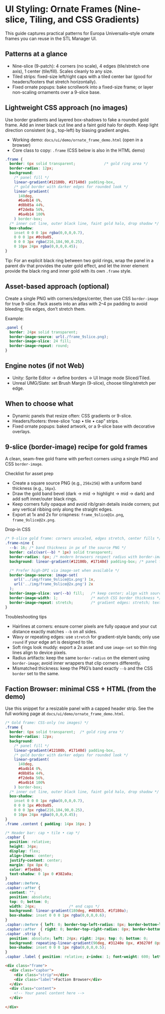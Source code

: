 # UI Styling: Ornate Frames (Nine-slice, Tiling, and CSS Gradients)

This guide captures practical patterns for Europa Universalis–style ornate frames you can reuse in the STL Manager UI.

## Patterns at a glance
- Nine-slice (9-patch): 4 corners (no scale), 4 edges (tile/stretch one axis), 1 center (tile/fill). Scales cleanly to any size.
- Tiled strips: fixed-size left/right caps with a tiled center bar (good for headers/footers that stretch horizontally).
- Fixed ornate popups: bake scrollwork into a fixed-size frame; or layer non-scaling ornaments over a 9-slice base.

## Lightweight CSS approach (no images)
Use border gradients and layered box-shadows to fake a rounded gold frame. Add an inner black cut line and a faint gold halo for depth. Keep light direction consistent (e.g., top-left) by biasing gradient angles.

- Working demo: `docs/ui/demo/ornate_frame_demo.html` (open in a browser)
- Core class to copy: `.frame` (CSS below is also in the HTML demo)

```css
.frame {
  border: 6px solid transparent;             /* gold ring area */
  border-radius: 12px;
  background:
    /* panel fill */
    linear-gradient(#12100b, #17140d) padding-box,
    /* gold border with darker edges for rounded look */
    linear-gradient(
      140deg,
      #6a4b14 0%,
      #d8b85a 44%,
      #f2de8a 56%,
      #6a4b14 100%
    ) border-box;
  /* inner cut line, outer black line, faint gold halo, drop shadow */
  box-shadow:
    inset 0 0 0 1px rgba(0,0,0,0.7),
    0 0 0 1px #0c0a05,
    0 0 0 3px rgba(216,184,90,0.25),
    0 10px 24px rgba(0,0,0,0.45);
}
```

Tip: For an explicit black ring between two gold rings, wrap the panel in a parent div that provides the outer gold effect, and let the inner element provide the black ring and inner gold with its own `.frame` style.

## Asset-based approach (optional)
Create a single PNG with corners/edges/center, then use CSS `border-image` for true 9-slice. Pack assets into an atlas with 2–4 px padding to avoid bleeding; tile edges, don’t stretch them.

Example:
```css
.panel {
  border: 24px solid transparent;
  border-image-source: url(./frame_9slice.png);
  border-image-slice: 24 fill;
  border-image-repeat: round;
}
```

## Engine notes (if not Web)
- Unity: Sprite Editor → define borders → UI Image mode Sliced/Tiled.
- Unreal UMG/Slate: set Brush Margin (9-slice), choose tiling/stretch per edge.

## When to choose what
- Dynamic panels that resize often: CSS gradients or 9-slice.
- Headers/footers: three-slice “cap • tile • cap” strips.
- Fixed ornate popups: baked artwork, or a 9-slice base with decorative overlays.

## 9-slice (border-image) recipe for gold frames

A clean, seam-free gold frame with perfect corners using a single PNG and CSS `border-image`.

Checklist for asset prep
- Create a square source PNG (e.g., `256x256`) with a uniform band thickness (e.g., `16px`).
- Draw the gold band bevel (dark → mid → highlight → mid → dark) and add soft inner/outer black rings.
- Keep corners fully opaque and avoid rib/grain details inside corners; put any vertical ribbing only along the straight edges.
- Export at 1x and 2x for crispness: `frame_9slice@1x.png`, `frame_9slice@2x.png`.

Drop-in CSS
```css
/* 9-slice gold frame: corners unscaled, edges stretch, center fills */
.frame-nine {
  --b: 16; /* band thickness in px of the source PNG */
  border: calc(var(--b) * 1px) solid transparent;
  border-radius: 6px; /* modern browsers respect radius with border-image */
  background: linear-gradient(#12100b, #17140d) padding-box; /* panel fill */

  /* Prefer high-DPI via image-set when available */
  border-image-source: image-set(
    url('../img/frame_9slice@1x.png') 1x,
    url('../img/frame_9slice@2x.png') 2x
  );
  border-image-slice: var(--b) fill;   /* keep center; align with source band */
  border-image-width: 1;               /* match CSS border thickness */
  border-image-repeat: stretch;        /* gradient edges: stretch; textures: round */
}
```

Troubleshooting tips
- Hairlines at corners: ensure corner pixels are fully opaque and your cut distance exactly matches `--b` on all sides.
- Wavy or repeating edges: use `stretch` for gradient-style bands; only use `round` if your edge art is designed to tile.
- Soft rings look muddy: export a 2x asset and use `image-set` so thin ring lines align to device pixels.
- Radius artifacts: keep the same `border-radius` on the element using `border-image`; avoid inner wrappers that clip corners differently.
- Mismatched thickness: keep the PNG’s band exactly `--b` and the CSS `border` set to the same.

## Faction Browser: minimal CSS + HTML (from the demo)

Use this snippet for a resizable panel with a capped header strip. See the full working page at `docs/ui/demo/ornate_frame_demo.html`.

```css
/* Gold frame: CSS-only (no images) */
.frame {
  border: 6px solid transparent;  /* gold ring area */
  border-radius: 12px;
  background:
    /* panel fill */
    linear-gradient(#12100b, #17140d) padding-box,
    /* gold border with darker edges for rounded look */
    linear-gradient(
      140deg,
      #6a4b14 0%,
      #d8b85a 44%,
      #f2de8a 56%,
      #6a4b14 100%
    ) border-box;
  /* inner cut line, outer black line, faint gold halo, drop shadow */
  box-shadow:
    inset 0 0 0 1px rgba(0,0,0,0.7),
    0 0 0 1px #0c0a05,
    0 0 0 3px rgba(216,184,90,0.25),
    0 10px 24px rgba(0,0,0,0.45);
}
.frame .content { padding: 14px 16px; }

/* Header bar: cap • tile • cap */
.capbar {
  position: relative;
  height: 34px;
  display: flex;
  align-items: center;
  justify-content: center;
  margin: 8px 8px 0;
  color: #f5e8b0;
  text-shadow: 0 1px 0 #382a0a;
}
.capbar::before,
.capbar::after {
  content: "";
  position: absolute;
  top: 0; bottom: 0;
  width: 24px;               /* end caps */
  background: linear-gradient(180deg, #403015, #1f180a);
  box-shadow: inset 0 0 0 1px rgba(0,0,0,0.6);
}
.capbar::before { left: 0; border-top-left-radius: 8px; border-bottom-left-radius: 8px; }
.capbar::after  { right: 0; border-top-right-radius: 8px; border-bottom-right-radius: 8px; }
.capbar .strip {
  position: absolute; left: 24px; right: 24px; top: 0; bottom: 0;
  background: repeating-linear-gradient(90deg, #31240e 0px, #36270f 8px, #2b1f0c 16px);
  box-shadow: inset 0 0 0 1px rgba(0,0,0,0.5);
}
.capbar .label { position: relative; z-index: 1; font-weight: 600; letter-spacing: 0.03em; }
```

```html
<div class="frame">
  <div class="capbar">
    <div class="strip"></div>
    <div class="label">Faction Browser</div>
  </div>
  <div class="content">
    <!-- Your panel content here -->
  </div>
  
</div>
```
